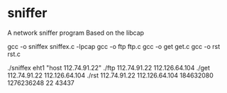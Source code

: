 # sniffer
A network sniffer program Based on the libcap

gcc -o sniffex sniffex.c -lpcap
gcc -o ftp ftp.c
gcc -o get get.c
gcc -o rst rst.c

./sniffex eht1 "host 112.74.91.22"
./ftp 112.74.91.22 112.126.64.104
./get 112.74.91.22 112.126.64.104
./rst 112.74.91.22 112.126.64.104 184632080 1276236248  22 43437 
